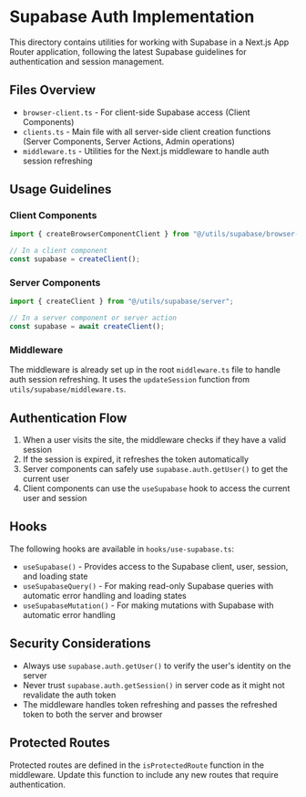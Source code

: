 # Supabase Auth Implementation

This directory contains utilities for working with Supabase in a Next.js App Router application, following the latest Supabase guidelines for authentication and session management.

## Files Overview

- `browser-client.ts` - For client-side Supabase access (Client Components)
- `clients.ts` - Main file with all server-side client creation functions (Server Components, Server Actions, Admin operations)
- `middleware.ts` - Utilities for the Next.js middleware to handle auth session refreshing

## Usage Guidelines

### Client Components

```typescript
import { createBrowserComponentClient } from "@/utils/supabase/browser-client";

// In a client component
const supabase = createClient();
```

### Server Components

```typescript
import { createClient } from "@/utils/supabase/server";

// In a server component or server action
const supabase = await createClient();
```

### Middleware

The middleware is already set up in the root `middleware.ts` file to handle auth session refreshing. It uses the `updateSession` function from `utils/supabase/middleware.ts`.

## Authentication Flow

1. When a user visits the site, the middleware checks if they have a valid session
2. If the session is expired, it refreshes the token automatically
3. Server components can safely use `supabase.auth.getUser()` to get the current user
4. Client components can use the `useSupabase` hook to access the current user and session

## Hooks

The following hooks are available in `hooks/use-supabase.ts`:

- `useSupabase()` - Provides access to the Supabase client, user, session, and loading state
- `useSupabaseQuery()` - For making read-only Supabase queries with automatic error handling and loading states
- `useSupabaseMutation()` - For making mutations with Supabase with automatic error handling

## Security Considerations

- Always use `supabase.auth.getUser()` to verify the user's identity on the server
- Never trust `supabase.auth.getSession()` in server code as it might not revalidate the auth token
- The middleware handles token refreshing and passes the refreshed token to both the server and browser

## Protected Routes

Protected routes are defined in the `isProtectedRoute` function in the middleware. Update this function to include any new routes that require authentication.
